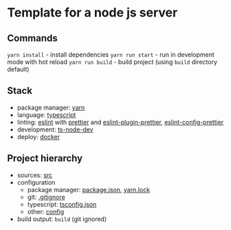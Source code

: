 # Template for a node js server

## Commands
`yarn install` - install dependencies
`yarn run start` - run in development mode with hot reload
`yarn run build` - build project (using `build` directory default)

## Stack
- package manager: [yarn](https://yarnpkg.com/)
- language: [typescript](https://www.typescriptlang.org/)
- linting: [eslint](https://eslint.org/) with [prettier](https://prettier.io/) and 
[eslint-plugin-prettier](https://www.npmjs.com/package/eslint-plugin-prettier),
[eslint-config-prettier](https://www.npmjs.com/package/eslint-config-prettier)
- development: [ts-node-dev](https://www.npmjs.com/package/ts-node-dev)
- deploy: [docker](https://www.docker.com/)

## Project hierarchy
- sources: [src](./src)
- configuration
    - package manager: [package.json](./package.json), [yarn.lock](./yarn.lock)
    - git: [.gitignore](./.gitignore)
    - typescript: [tsconfig.json](./tsconfig.json)
    - other: [config](./config)
- build output: `build` (git ignored)
